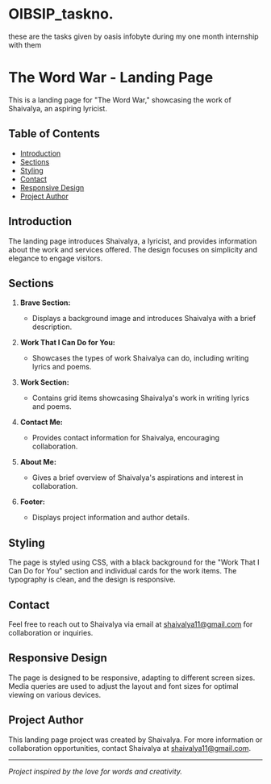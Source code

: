 # OIBSIP_taskno.
these are the tasks given by oasis infobyte during my one month internship with them
# The Word War - Landing Page

This is a landing page for "The Word War," showcasing the work of Shaivalya, an aspiring lyricist.

## Table of Contents
- [Introduction](#introduction)
- [Sections](#sections)
- [Styling](#styling)
- [Contact](#contact)
- [Responsive Design](#responsive-design)
- [Project Author](#project-author)

## Introduction
The landing page introduces Shaivalya, a lyricist, and provides information about the work and services offered. The design focuses on simplicity and elegance to engage visitors.

## Sections
1. **Brave Section:**
   - Displays a background image and introduces Shaivalya with a brief description.

2. **Work That I Can Do for You:**
   - Showcases the types of work Shaivalya can do, including writing lyrics and poems.

3. **Work Section:**
   - Contains grid items showcasing Shaivalya's work in writing lyrics and poems.

4. **Contact Me:**
   - Provides contact information for Shaivalya, encouraging collaboration.

5. **About Me:**
   - Gives a brief overview of Shaivalya's aspirations and interest in collaboration.

6. **Footer:**
   - Displays project information and author details.

## Styling
The page is styled using CSS, with a black background for the "Work That I Can Do for You" section and individual cards for the work items. The typography is clean, and the design is responsive.

## Contact
Feel free to reach out to Shaivalya via email at shaivalya11@gmail.com for collaboration or inquiries.

## Responsive Design
The page is designed to be responsive, adapting to different screen sizes. Media queries are used to adjust the layout and font sizes for optimal viewing on various devices.

## Project Author
This landing page project was created by Shaivalya. For more information or collaboration opportunities, contact Shaivalya at shaivalya11@gmail.com.

---

*Project inspired by the love for words and creativity.*
